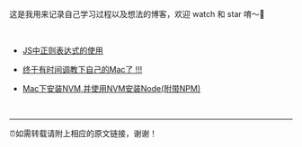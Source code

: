 这是我用来记录自己学习过程以及想法的博客，欢迎 watch 和 star 唷～👏

<br>

- [JS中正则表达式的使用](https://github.com/JasonLam0990/blog/issues/1)

- [终于有时间调教下自己的Mac了 !!!](https://github.com/JasonLam0990/blog/issues/2)

- [Mac下安装NVM,并使用NVM安装Node(附带NPM)](https://github.com/JasonLam0990/blog/issues/3)

<br>

--------------------- 
⏰如需转载请附上相应的原文链接，谢谢！
